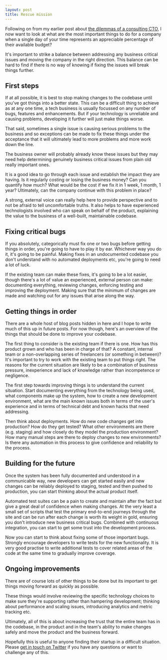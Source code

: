 ```yaml
---
layout: post
title: Rescue mission
---
```


Following on from my earlier post about [the dilemmas of a consulting CTO](/2014/05/19/dilemmas-of-a-consulting-cto/), I now want to look at what are the most important things to do for a company when a single day of your time represents an appreciable percentage of their available budget?

It's important to strike a balance between addressing any business critical issues and moving the company in the right direction. This balance can be hard to find if there is no way of knowing if fixing the issues will break things further.

## First steps

If at all possible, it is best to stop making changes to the codebase until you've got things into a better state. This can be a difficult thing to achieve as at any one time, a tech business is usually focussed on any number of bugs, features and enhancements. But if your technology is unreliable and causing problems, developing it further will just make things worse.

That said, sometimes a single issue is causing serious problems to the business and so exceptions can be made to fix these things under the acceptance that it will ultimately lead to more problems and more work down the line.

The business owner will probably already know these issues but they may need help determining genuinely business critical issues from plain old really important ones.

It is a good idea to go through each issue and establish the impact they are having. Is it regularly costing or losing the business money? Can you quantify how much? What would be the cost if we fix it in 1 week, 1 month, 1 year? Ultimately, can the company continue with this problem in place?

A strong, external voice can really help here to provide perspective and to not be afraid to tell uncomfortable truths. It also helps to have experienced technologists involved who can speak on behalf of the product, explaining the value to the business of a well-built, maintainable codebase.

## Fixing critical bugs

If you absolutely, categorically must fix one or two bugs before getting things in order, you're going to have to play it by ear. Whichever way you do it, it's going to be painful. Making fixes in an undocumented codebase you don't understand with no automated deployments etc, you're going to need a lot of luck.

If the existing team can make these fixes, it's going to be a lot easier, though there's a lot of value an experienced, external person can make: documenting everything, reviewing changes, enforcing testing and improving the deployment. Making sure that the minimum of changes are made and watching out for any issues that arise along the way.

## Getting things in order

There are a whole host of blog posts hidden in here and I hope to write much of this up in future posts. For now though, here's an overview of the things that should be done to improve your codebase.

The first thing to consider is the existing team if there is one. How has this product grown and who has been in charge of that? A constant, internal team or a non-overlapping series of freelancers (or something in between)? It's important to try to work with the existing team to put things right. The reasons for the current situation are likely to be a combination of business pressure, inexperience and lack of knowledge rather than incompetence or negligence.

The first step towards improving things is to understand the current situation. Start documenting everything from the technology being used, what components make up the system, how to create a new development environment, what are the main known issues both in terms of the user's experience and in terms of technical debt and known hacks that need addressing.

Then think about deployments. How do new code changes get into production? How do they get tested? What other environments are there (e.g. staging) and how closely do they model the production environment? How many manual steps are there to deploy changes to new environments? Is there any automation in this process to give confidence and reliability to the process.

## Building for the future

Once the system has been fully documented and understood in a communicable way, new developers can get started easily and new changes can be reliably deployed to staging, tested and then pushed to production, you can start thinking about the actual product itself.

Automated test suites can be a pain to create and maintain after the fact but give a great deal of confidence when making changes. At the very least a small set of scripts that test the primary end-to-end journeys through the site and can be run after each change is worth its weight in gold, ensuring you don't introduce new business critical bugs. Combined with continuous integration, you can start to get some trust into the development process.

Now you can start to think about fixing some of those important bugs. Strongly encourage developers to write tests for the new functionality. It is very good practise to write additional tests to cover related areas of the code at the same time to gradually improve coverage.

## Ongoing improvements

There are of course lots of other things to be done but its important to get things moving forward as quickly as possible.

These things would involve reviewing the specific technology choices to make sure they're supporting rather than hampering development; thinking about performance and scaling issues, introducing analytics and metric tracking etc.

Ultimately, all of this is about increasing the trust that the entire team has in the codebase, in the product and in the team's ability to make changes safely and move the product and the business forward.

Hopefully this is useful to anyone finding their startup in a difficult situation. Please [get in touch on Twitter](https://twitter.com/kpopper) if you have any questions or want to challenge any of this.
